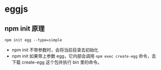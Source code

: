 # eggjs

## npm init 原理

```
npm init egg --type=simple
```

- npm init 不带参数时，会将当前目录去初始化
- npm init 如果带上参数 egg，它内部会调用 `npm exec create-egg` 命令，去下载 create-egg 这个包并执行 bin 里的命令。
